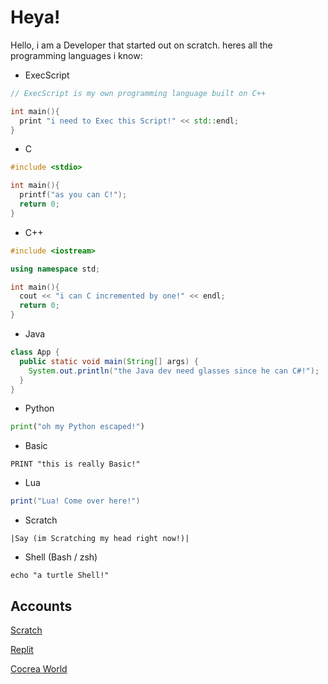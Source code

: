 # Heya!
Hello, i am a Developer that started out on scratch. heres all the programming languages i know:

- ExecScript
````C++
// ExecScript is my own programming language built on C++

int main(){
  print "i need to Exec this Script!" << std::endl;
}
````
- C
````C
#include <stdio>

int main(){
  printf("as you can C!");
  return 0;
}
````
- C++
````C++
#include <iostream>

using namespace std;

int main(){
  cout << "i can C incremented by one!" << endl;
  return 0;
}
````
- Java
````Java
class App {
  public static void main(String[] args) {
    System.out.println("the Java dev need glasses since he can C#!");
  }
}
````
- Python
````Python
print("oh my Python escaped!")
````
- Basic
````Basic
PRINT "this is really Basic!"
````
- Lua
````Lua
print("Lua! Come over here!")
````
- Scratch
````
|Say (im Scratching my head right now!)|
````
- Shell (Bash / zsh)
````Shell
echo "a turtle Shell!"
````


## Accounts
[Scratch](https://scratch.mit.edu/users/Efendo)

[Replit](https://replit.com/@Efendo)

[Cocrea World](https://cocrea.world/@Efendo)
